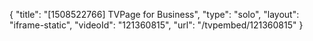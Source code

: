 {
    "title": "[1508522766] TVPage for Business",
    "type": "solo",
    "layout": "iframe-static",
    "videoId": "121360815",
    "url": "\/tvpembed\/121360815"
}